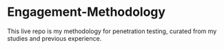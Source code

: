 # Engagement-Methodology
This live repo is my methodology for penetration testing, curated from my studies and previous experience. 
